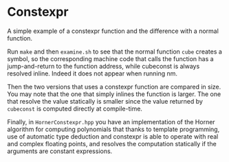 # Constexpr #

A simple example of a constexpr function and the difference with a
normal function.

Run `make` and then `examine.sh` to see that the normal function `cube`
creates a symbol, so the corresponding machine code that calls the
function has a jump-and-return to the function address, while
cubeconst is always resolved inline. Indeed it does not appear when
running nm.

Then the two versions that uses a constexpr function are compared in
size. You may note that the one that simply inlines the function is
larger. The one that resolve the value statically is smaller since the
value returned by `cubeconst` is computed directly at compile-time.

Finally, in `HornerConstexpr.hpp` you have an implementation of the
Horner algorithm for computing polynomials that thanks to template
programming, use of automatic type deduction and constexpr is able to
operate with real and complex floating points, and resolves the
computation statically if the arguments are constant expressions.
